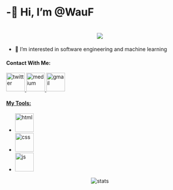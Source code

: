 <h1> -👋 Hi, I’m @WauF </h1>
<h1 align="center">
  <a href="https://git.io/typing-svg">
    <img src="https://readme-typing-svg.herokuapp.com/?lines=Hello,+There!+👋;This+is+Ahmet+Kurt....;Nice+to+meet+you!&center=true&size=30">
  </a>
</h1>

- 👀 I’m interested in software engineering and machine learning

<h4> Contact With Me: </h4>
<a href="https://twitter.com/AhmetEmreKurt4" target="_blank"> <img src="https://upload.wikimedia.org/wikipedia/commons/4/4f/Twitter-logo.svg" alt="twitter" height=50 width=50> </a>
<a href="https://medium.com/@akurtt" target="_blank"> <img src="https://play-lh.googleusercontent.com/hB9t3Z-mi284_49HA3nAuhO-W5Cyhje7r2P9McdgORoVCd-0SV54c12NMQWLHnqALw" alt="medium" height=50 width=50>
<a href="mailto:akurtt2534@gmail.com"> <img src="https://1000logos.net/wp-content/uploads/2021/05/Gmail-logo.png" alt="gmail" height=50>
<h4>My Tools:</h4> 
  <ul>
      <li>
          <a href="https://github.com/WauF" target="_blank"> <img src="https://www.offidocs.com/imageswebp/logohtmlhtml5.jpg.webp" alt="html" height=50 width=50> </a>
       </li>
    <li> <a href="https://github.com/WauF" target="_blank"> <img src="https://cdn.pixabay.com/photo/2017/08/05/11/16/logo-2582747_1280.png" alt="css" height=50 width=50> </a> </li>
    <li> <a href="https://github.com/WauF" target="_blank"> <img src="https://seeklogo.com/images/O/ottawa-js-logo-394DB38073-seeklogo.com.png" alt="js" height=50 width=50> </a> </li>
  </ul>
  
  <p align="center">
    <img src="https://github-readme-stats.vercel.app/api?username=WauF&hide=contribs,prs&show_icons=true&theme=dark" alt="stats" />
  </p>
  
   <!--
  ## 💻 Current project
- [financial-go](https://github.com/Jvillegasd/financial-go)

## 🎵 Spotify status

<a href="https://31rywsonopr6oxjoijv5ey552lyu-spotify.vercel.app/api/song/?opened">
  <img src="https://31rywsonopr6oxjoijv5ey552lyu-spotify.vercel.app/api/song" width="341" height="571" alt="Now Playing">
</a>


  [![spotify-github-profile](https://spotify-github-profile.vercel.app/api/view?uid=31rywsonopr6oxjoijv5ey552lyu&cover_image=true&theme=default)](https://github.com/kittinan/spotify-github-profile)
  -->
